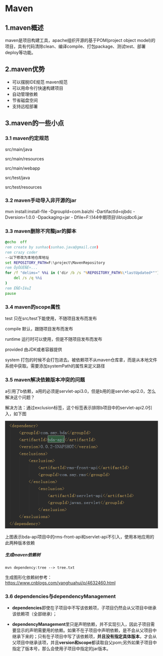 # Maven

## 1.maven概述

maven是项目构建工具，apache组织开源的基于POM(project object model)的项目，具有代码清除clean、编译compile、打包package、测试test、部署deploy等功能。

## 2.maven优势

- 可以摆脱IDE规范		maven规范
- 可以用命令行快速构建项目
- 自动管理依赖
- 节省磁盘空间
- 支持远程部署

## 3.maven的一些小点

### 3.1 maven约定规范

src/main/java

src/main/resources

src/main/webapp

src/test/java

src/test/resources

### 3.2 maven手动导入非开源的jar

mvn install:install-file -DgroupId=com.baizhi -DartifactId=ojbdc -Dversion=1.0.0 -Dpackaging=jar -
Dfile=F:\144中期项目\lib\ojdbc6.jar

### 3.3 maven删除不完整jar的脚本

```bat
@echo  off
rem create by sunhao(sunhao.java@gmail.com)
rem crazy coder
--以下修改为本地仓库地址
set REPOSITORY_PATH=F:\project\MavenRepository
rem ÕýÔÚËÑË÷...
for /f "delims=" %%i in ('dir /b /s "%REPOSITORY_PATH%\*lastUpdated*"') do (
    del /s /q %%i
)
rem ËÑË÷Íê±Ï
pause
```

### 3.4 maven的scope属性

test 只在src/test下能使用，不随项目发布而发布

compile 默认，跟随项目发布而发布

runtime 运行时可以使用，但是不随项目发布而发布

provided 由JDK或者容器提供

system 打包的时候不会打包进去。被依赖项不从maven仓库拿，而是从本地文件系统中获取。需要添加systemPath的属性来定义路径

### 3.5 maven解决依赖版本冲突的问题

​	a引用了b依赖，a用的必须是servlet-api3.0，但是b用的是servlet-api2.0，怎么解决这个问题？

解决方法：通过exclusion标签，这个标签表示排除b项目中的servlet-api2.0引入，如下图

![](assets/微信图片_20190305173720.png)

上图表示bda-api项目中的rms-front-api和servlet-api不引入，使用本地应用的此两种版本依赖

##### 生成maven依赖树

```shell
mvn dependency:tree --> tree.txt  
```

生成图形化依赖树参考：https://www.cnblogs.com/yanghuahui/p/4632460.html

### 3.6 dependencies与dependencyManagement

- **dependencies**即使在子项目中不写该依赖项，子项目仍然会从父项目中继承该依赖项（全部继承）；

- **dependencyManagement**里只是声明依赖，并不实现引入，因此子项目需要显示的声明需要用的依赖。如果不在子项目中声明依赖，是不会从父项目中继承下来的；只有在子项目中写了该依赖项，**并且没有指定具体版本**，才会从父项目中继承该项，并且**version和scope**都读取自父pom;另外如果子项目中指定了版本号，那么会使用子项目中指定的jar版本。